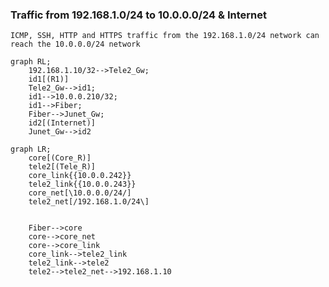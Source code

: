 
### Traffic from 192.168.1.0/24 to 10.0.0.0/24 & Internet

```ICMP, SSH, HTTP and HTTPS traffic from the 192.168.1.0/24 network can reach the 10.0.0.0/24 network```

```mermaid
graph RL;
    192.168.1.10/32-->Tele2_Gw;
    id1[(R1)]
    Tele2_Gw-->id1;
    id1-->10.0.0.210/32;
    id1-->Fiber;
    Fiber-->Junet_Gw;
    id2[(Internet)]
    Junet_Gw-->id2
```


```mermaid
graph LR;
    core[(Core_R)]
    tele2[(Tele_R)]
    core_link{{10.0.0.242}}
    tele2_link{{10.0.0.243}}
    core_net[\10.0.0.0/24/]
    tele2_net[/192.168.1.0/24\]

    
    Fiber-->core
    core-->core_net
    core-->core_link
    core_link-->tele2_link
    tele2_link-->tele2
    tele2-->tele2_net-->192.168.1.10






```

